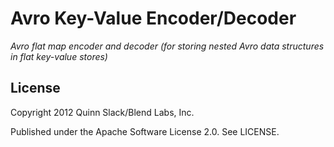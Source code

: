 Avro Key-Value Encoder/Decoder
==============================

*Avro flat map encoder and decoder (for storing nested Avro data structures in flat key-value stores)*

License
-------

Copyright 2012 Quinn Slack/Blend Labs, Inc.

Published under the Apache Software License 2.0. See LICENSE.
